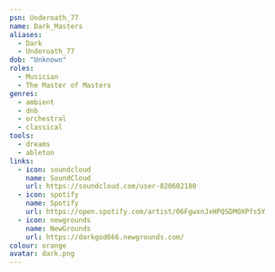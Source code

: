 ```yaml
---
psn: Underoath_77
name: Dark_Masters
aliases:
  - Dark
  - Underoath_77
dob: "Unknown"
roles:
  - Musician
  - The Master of Masters
genres:
  - ambient
  - dnb
  - orchestral
  - classical
tools:
  - dreams
  - ableton
links:
  - icon: soundcloud
    name: SoundCloud
    url: https://soundcloud.com/user-820602180
  - icon: spotify
    name: Spotify
    url: https://open.spotify.com/artist/06FgwxnJxHPQSDMOXPfs5Y
  - icon: newgrounds
    name: NewGrounds
    url: https://darkgod666.newgrounds.com/
colour: orange
avatar: dark.png
---
```

